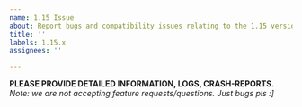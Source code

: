 ```yaml
---
name: 1.15 Issue
about: Report bugs and compatibility issues relating to the 1.15 version of the mod
title: ''
labels: 1.15.x
assignees: ''

---
```


**PLEASE PROVIDE DETAILED INFORMATION, LOGS, CRASH-REPORTS.**  
_Note: we are not accepting feature requests/questions. Just bugs pls :]_
